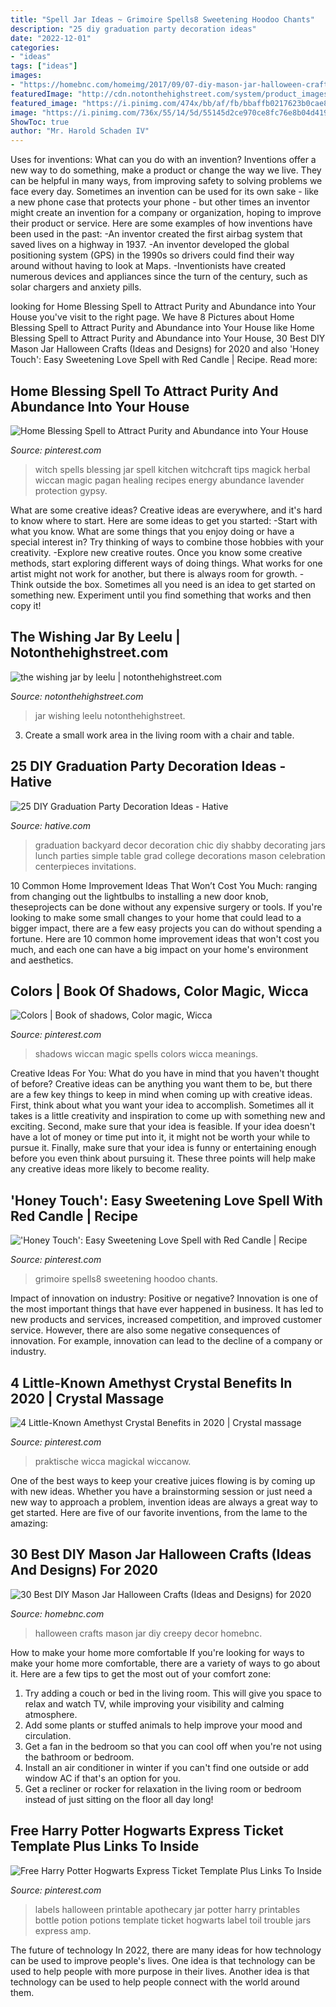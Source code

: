 ```yaml
---
title: "Spell Jar Ideas ~ Grimoire Spells8 Sweetening Hoodoo Chants"
description: "25 diy graduation party decoration ideas"
date: "2022-12-01"
categories:
- "ideas"
tags: ["ideas"]
images:
- "https://homebnc.com/homeimg/2017/09/07-diy-mason-jar-halloween-crafts-ideas-homebnc.jpg"
featuredImage: "http://cdn.notonthehighstreet.com/system/product_images/images/002/077/367/original_the-wishing-jar.jpg"
featured_image: "https://i.pinimg.com/474x/bb/af/fb/bbaffb0217623b0cae854cc1818218cf.jpg"
image: "https://i.pinimg.com/736x/55/14/5d/55145d2ce970ce8fc76e8b04d4196ad2.jpg"
ShowToc: true
author: "Mr. Harold Schaden IV"
---
```



Uses for inventions: What can you do with an invention?
Inventions offer a new way to do something, make a product or change the way we live. They can be helpful in many ways, from improving safety to solving problems we face every day. Sometimes an invention can be used for its own sake - like a new phone case that protects your phone - but other times an inventor might create an invention for a company or organization, hoping to improve their product or service. Here are some examples of how inventions have been used in the past: 
-An inventor created the first airbag system that saved lives on a highway in 1937.
-An inventor developed the global positioning system (GPS) in the 1990s so drivers could find their way around without having to look at Maps.
-Inventionists have created numerous devices and appliances since the turn of the century, such as solar chargers and anxiety pills.

	

		
looking for Home Blessing Spell to Attract Purity and Abundance into Your House you've visit to the right page. We have 8 Pictures about Home Blessing Spell to Attract Purity and Abundance into Your House like Home Blessing Spell to Attract Purity and Abundance into Your House, 30 Best DIY Mason Jar Halloween Crafts (Ideas and Designs) for 2020 and also &#039;Honey Touch&#039;: Easy Sweetening Love Spell with Red Candle | Recipe. Read more:
		
    
## Home Blessing Spell To Attract Purity And Abundance Into Your House

<img loading=lazy src="https://i.pinimg.com/736x/e2/63/d1/e263d190f5f11ba181ea111952e6c378.jpg" onerror="this.onerror=null;this.src='https://tse3.mm.bing.net/th?id=OIP.raw78M_IDXmAKKgePgnJYQHaGQ&amp;pid=15.1';" alt="Home Blessing Spell to Attract Purity and Abundance into Your House">

_Source: pinterest.com_

>witch spells blessing jar spell kitchen witchcraft tips magick herbal wiccan magic pagan healing recipes energy abundance lavender protection gypsy. 

	

What are some creative ideas?
Creative ideas are everywhere, and it's hard to know where to start. Here are some ideas to get you started: 
-Start with what you know. What are some things that you enjoy doing or have a special interest in? Try thinking of ways to combine those hobbies with your creativity. 
-Explore new creative routes. Once you know some creative methods, start exploring different ways of doing things. What works for one artist might not work for another, but there is always room for growth. 
-Think outside the box. Sometimes all you need is an idea to get started on something new. Experiment until you find something that works and then copy it!

    
## The Wishing Jar By Leelu | Notonthehighstreet.com

<img loading=lazy src="http://cdn.notonthehighstreet.com/system/product_images/images/002/077/367/original_the-wishing-jar.jpg" onerror="this.onerror=null;this.src='https://tse4.mm.bing.net/th?id=OIP.UG3Xpewj5ahTlL7cQ5eu8gHaHa&amp;pid=15.1';" alt="the wishing jar by leelu | notonthehighstreet.com">

_Source: notonthehighstreet.com_

>jar wishing leelu notonthehighstreet. 

	

3. Create a small work area in the living room with a chair and table. 

    
## 25 DIY Graduation Party Decoration Ideas - Hative

<img loading=lazy src="https://hative.com/wp-content/uploads/2015/04/graduation-party-decor/14-graduation-party-decoration-ideas.jpg" onerror="this.onerror=null;this.src='https://tse4.mm.bing.net/th?id=OIP.NgaNUf2gDbLnQ5D_DZGTwQHaJ4&amp;pid=15.1';" alt="25 DIY Graduation Party Decoration Ideas - Hative">

_Source: hative.com_

>graduation backyard decor decoration chic diy shabby decorating jars lunch parties simple table grad college decorations mason celebration centerpieces invitations. 

	

10 Common Home Improvement Ideas That Won’t Cost You Much: ranging from changing out the lightbulbs to installing a new door knob, theseprojects can be done without any expensive surgery or tools.
If you're looking to make some small changes to your home that could lead to a bigger impact, there are a few easy projects you can do without spending a fortune. Here are 10 common home improvement ideas that won't cost you much, and each one can have a big impact on your home's environment and aesthetics.

    
## Colors | Book Of Shadows, Color Magic, Wicca

<img loading=lazy src="https://i.pinimg.com/736x/f9/05/22/f905220b610ce61c7b992f85d759b7f0--color-meanings-wiccan-spells.jpg" onerror="this.onerror=null;this.src='https://tse3.mm.bing.net/th?id=OIP.oVzBrdzGuL28H_2oxse_PwHaI4&amp;pid=15.1';" alt="Colors | Book of shadows, Color magic, Wicca">

_Source: pinterest.com_

>shadows wiccan magic spells colors wicca meanings. 

	

Creative Ideas For You: What do you have in mind that you haven't thought of before?
Creative ideas can be anything you want them to be, but there are a few key things to keep in mind when coming up with creative ideas. First, think about what you want your idea to accomplish. Sometimes all it takes is a little creativity and inspiration to come up with something new and exciting. Second, make sure that your idea is feasible. If your idea doesn't have a lot of money or time put into it, it might not be worth your while to pursue it. Finally, make sure that your idea is funny or entertaining enough before you even think about pursuing it. These three points will help make any creative ideas more likely to become reality.

    
## &#039;Honey Touch&#039;: Easy Sweetening Love Spell With Red Candle | Recipe

<img loading=lazy src="https://i.pinimg.com/474x/bb/af/fb/bbaffb0217623b0cae854cc1818218cf.jpg" onerror="this.onerror=null;this.src='https://tse4.mm.bing.net/th?id=OIP.81c1TqMDY4AaAtqfWQLzfwAAAA&amp;pid=15.1';" alt="&#039;Honey Touch&#039;: Easy Sweetening Love Spell with Red Candle | Recipe">

_Source: pinterest.com_

>grimoire spells8 sweetening hoodoo chants. 

	

Impact of innovation on industry: Positive or negative?
Innovation is one of the most important things that have ever happened in business. It has led to new products and services, increased competition, and improved customer service. However, there are also some negative consequences of innovation. For example, innovation can lead to the decline of a company or industry.

    
## 4 Little-Known Amethyst Crystal Benefits In 2020 | Crystal Massage

<img loading=lazy src="https://i.pinimg.com/736x/55/14/5d/55145d2ce970ce8fc76e8b04d4196ad2.jpg" onerror="this.onerror=null;this.src='https://tse1.mm.bing.net/th?id=OIP.Sh4i71rZ82PoJiOLaEP4vgHaKd&amp;pid=15.1';" alt="4 Little-Known Amethyst Crystal Benefits in 2020 | Crystal massage">

_Source: pinterest.com_

>praktische wicca magickal wiccanow. 

	

One of the best ways to keep your creative juices flowing is by coming up with new ideas. Whether you have a brainstorming session or just need a new way to approach a problem, invention ideas are always a great way to get started. Here are five of our favorite inventions, from the lame to the amazing: 

    
## 30 Best DIY Mason Jar Halloween Crafts (Ideas And Designs) For 2020

<img loading=lazy src="https://homebnc.com/homeimg/2017/09/07-diy-mason-jar-halloween-crafts-ideas-homebnc.jpg" onerror="this.onerror=null;this.src='https://tse1.mm.bing.net/th?id=OIP.6ctvI0JkMZjEnTCfVVaMvwHaRb&amp;pid=15.1';" alt="30 Best DIY Mason Jar Halloween Crafts (Ideas and Designs) for 2020">

_Source: homebnc.com_

>halloween crafts mason jar diy creepy decor homebnc. 

	

How to make your home more comfortable
If you're looking for ways to make your home more comfortable, there are a variety of ways to go about it. Here are a few tips to get the most out of your comfort zone: 
1. Try adding a couch or bed in the living room. This will give you space to relax and watch TV, while improving your visibility and calming atmosphere. 
2. Add some plants or stuffed animals to help improve your mood and circulation. 
3. Get a fan in the bedroom so that you can cool off when you're not using the bathroom or bedroom. 
4. Install an air conditioner in winter if you can't find one outside or add window AC if that's an option for you. 
5. Get a recliner or rocker for relaxation in the living room or bedroom instead of just sitting on the floor all day long!

    
## Free Harry Potter Hogwarts Express Ticket Template Plus Links To Inside

<img loading=lazy src="https://i.pinimg.com/736x/e4/0e/70/e40e70eb83d71ba5ce735e0c2f12e127.jpg" onerror="this.onerror=null;this.src='https://tse1.mm.bing.net/th?id=OIP.CEa-mmdl5nWys1vpiJpY3AHaJl&amp;pid=15.1';" alt="Free Harry Potter Hogwarts Express Ticket Template Plus Links To Inside">

_Source: pinterest.com_

>labels halloween printable apothecary jar potter harry printables bottle potion potions template ticket hogwarts label toil trouble jars express amp. 

	

The future of technology
In 2022, there are many ideas for how technology can be used to improve people's lives. One idea is that technology can be used to help people with more purpose in their lives. Another idea is that technology can be used to help people connect with the world around them.

